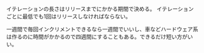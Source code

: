イテレーションの長さはリリースまでにかかる期間で決める。
イテレーションごとに最低でも1回はリリースしなければならない。

一週間で毎回インクリメントできるなら一週間でいいし、車などハードウェア系は作るのに時間がかかるので四週間にすることもある。できるだけ短い方がいい。
